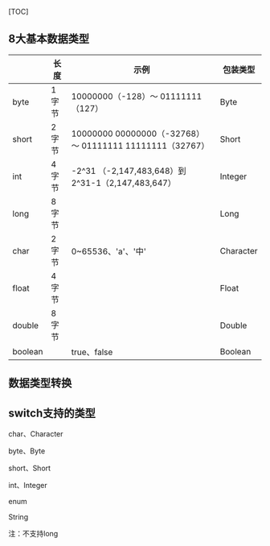 [TOC]



## 8大基本数据类型

|         | 长度  | 示例                                                     | 包装类型  |
| ------- | ----- | -------------------------------------------------------- | --------- |
| byte    | 1字节 | 10000000（-128）～ 01111111（127）                       | Byte      |
| short   | 2字节 | 10000000 00000000（-32768）～ 01111111 11111111（32767） | Short     |
| int     | 4字节 | -2^31 （-2,147,483,648）到 2^31-1（2,147,483,647）       | Integer   |
| long    | 8字节 |                                                          | Long      |
| char    | 2字节 | 0~65536、'a'、'中'                                       | Character |
| float   | 4字节 |                                                          | Float     |
| double  | 8字节 |                                                          | Double    |
| boolean |       | true、false                                              | Boolean   |



## 数据类型转换



## switch支持的类型

char、Character

byte、Byte

short、Short

int、Integer

enum

String

注：不支持long

